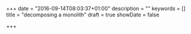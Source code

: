 +++
date = "2016-09-14T08:03:37+01:00"
description = ""
keywords = []
title = "decomposing a monolith"
draft = true
showDate = false

+++


